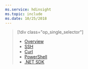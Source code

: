 ```yaml
---
ms.service: hdinsight
ms.topic: include
ms.date: 10/25/2018
---
```

> [!div class="op_single_selector"]
> * [Overview](../hadoop/hdinsight-use-mapreduce.md)
> * [SSH](../hadoop/apache-hadoop-use-mapreduce-ssh.md)
> * [Curl](../hadoop/apache-hadoop-use-mapreduce-curl.md)
> * [PowerShell](../hadoop/apache-hadoop-use-mapreduce-powershell.md)
> * [.NET SDK](../hadoop/apache-hadoop-use-mapreduce-dotnet-sdk.md)
> 
>
